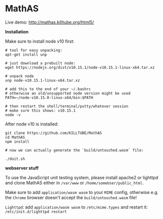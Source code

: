 # MathAS

Live demo: http://mathas.killtube.org/html5/

**Installation**

Make sure to install node v10 first:

```shell
# tool for easy unpacking:
apt-get install unp

# just download a prebuilt node:
wget https://nodejs.org/dist/v10.15.1/node-v10.15.1-linux-x64.tar.xz

# unpack node
unp node-v10.15.1-linux-x64.tar.xz

# add this to the end of your ~/.bashrc
# otherwise an old/unsupported node version might be used
PATH=~/node-v10.15.0-linux-x64/bin:$PATH

# then restart the shell/terminal/putty/whatever session
# make sure this shows: v10.15.1
node -v
```

After node v10 is installed:

```
git clone https://github.com/KILLTUBE/MathAS
cd MathAS
npm install

# now we can actually generate the `build/untouched.wasm` file:

./doit.sh
```

**webserver stuff**

To use the JavaScript unit testing system, please install apache2 or lighttpd and clone MathAS either in `/var/www` or `/home/someUser/public_html`.

Make sure to add `application/wasm wasm` to your `MIME` config, otherwise e.g. the `Chrome` browser doesn't accept the `build/untouched.wasm` file!

`Lighttpd`: add `application/wasm wasm` to `/etc/mime.types` and restart it: `/etc/init.d/lighttpd restart`
